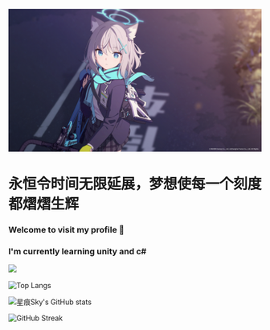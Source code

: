 ![](cover.jpg)

# 永恒令时间无限延展，梦想使每一个刻度都熠熠生辉

### Welcome to visit my profile 👋

### I'm currently learning unity and c#

![](https://komarev.com/ghpvc/?username=StarrySky-skyler&color=blueviolet&style=for-the-badge)

![Top Langs](https://github-readme-stats.vercel.app/api/top-langs/?username=StarrySky-skyler&layout=compact)

![星痕Sky's GitHub stats](https://github-readme-stats.vercel.app/api?username=StarrySky-skyler&count_private=true&show_icons=true&theme=tokyonight)

![GitHub Streak](http://github-readme-streak-stats.herokuapp.com?user=StarrySky-skyler&theme=tokyonight)
